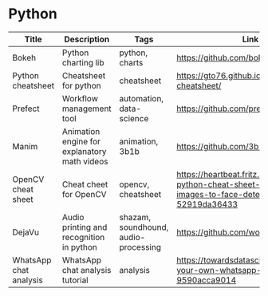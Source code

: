 # Python

Title | Description | Tags | Link
------------ | ------------- | ---------- | --------------
Bokeh | Python charting lib | python, charts | https://github.com/bokeh/bokeh
Python cheatsheet | Cheatsheet for python | cheatsheet | https://gto76.github.io/python-cheatsheet/
Prefect | Workflow management tool | automation, data-science | https://github.com/prefecthq/prefect
Manim | Animation engine for explanatory math videos | animation, 3b1b | https://github.com/3b1b/manim
OpenCV cheat sheet | Cheat cheet for OpenCV | opencv, cheatsheet | https://heartbeat.fritz.ai/opencv-python-cheat-sheet-from-importing-images-to-face-detection-52919da36433
DejaVu | Audio printing and recognition in python | shazam, soundhound, audio-processing | https://github.com/worldveil/dejavu
WhatsApp chat analysis | WhatsApp chat analysis tutorial | analysis | https://towardsdatascience.com/build-your-own-whatsapp-chat-analyzer-9590acca9014
